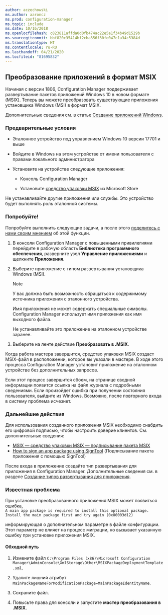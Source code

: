 ```yaml
---
author: aczechowski
ms.author: aaroncz
ms.prod: configuration-manager
ms.topic: include
ms.date: 10/16/2018
ms.openlocfilehash: c823811affda0d0fb474ac22e5a1f34b49d1529b
ms.sourcegitcommit: bbf820c35414bf2cba356f30fe047c1a34c5384d
ms.translationtype: HT
ms.contentlocale: ru-RU
ms.lasthandoff: 04/21/2020
ms.locfileid: "81695832"
---
```

## <a name="convert-applications-to-msix"></a><a name="bkmk_msix"></a> Преобразование приложений в формат MSIX
<!--1359029-->

Начиная с версии 1806, Configuration Manager поддерживает развертывание пакетов приложений Windows 10 в новом формате (MSIX). Теперь вы можете преобразовать существующие приложения установщика Windows (MSI) в формат MSIX. 

Дополнительные сведения см. в статье [Создание приложений Windows](../../../../apps/get-started/creating-windows-applications.md#bkmk_general).


### <a name="prerequisites"></a>Предварительные условия

- Эталонное устройство под управлением Windows 10 версии 17701 и выше  

- Войдите в Windows на этом устройстве от имени пользователя с правами локального администратора  

- Установите на устройстве следующие приложения:  

    - Консоль Configuration Manager  

    - Установите [средство упаковки MSIX](https://www.microsoft.com/store/productId/9N5LW3JBCXKF) из Microsoft Store  

Не устанавливайте другие приложения или службы. Это устройство будет выполнять роль эталонной системы. 


### <a name="try-it-out"></a>Попробуйте!

Попробуйте выполнить следующие задачи, а после этого [поделитесь с нами своим мнением](../../../understand/find-help.md#product-feedback) об этой функции.

1. В консоли Configuration Manager с повышенными привилегиями перейдите в рабочую область **Библиотека программного обеспечения**, разверните узел **Управление приложениями** и щелкните **Приложения**.  

2. Выберите приложение с типом развертывания установщика Windows (MSI).  

    > [!Note]  
    > У вас должна быть возможность обращаться к содержимому источника приложения с эталонного устройства.  
    > 
    > Имя приложения не может содержать специальные символы. Configuration Manager использует имя приложения как имя выходного файла.  
    > 
    > Не устанавливайте это приложение на эталонном устройстве заранее.  

3. Выберите на ленте действие **Преобразовать в .MSIX**.

Когда работа мастера завершится, средство упаковки MSIX создаст MSIX-файл в расположении, которое вы указали в мастере. В ходе этого процесса Configuration Manager установит приложение на эталонном устройстве без дополнительных запросов.

Если этот процесс завершится сбоем, на странице сводной информации появится ссылка на файл журнала с подробными сведениями. Если произойдет ошибка при получении состояния пользователя, выйдите из Windows. Возможно, после повторного входа в систему проблема исчезнет.

### <a name="next-steps"></a>Дальнейшие действия

Для использования созданного приложения MSIX необходимо снабдить его цифровой подписью, чтобы настроить доверие клиентов. См. дополнительные сведения: 
- [MSIX — средство упаковки MSIX — подписывание пакета MSIX](https://blogs.msdn.microsoft.com/sgern/2018/09/06/msix-the-msix-packaging-tool-signing-the-msix-package/)
- [How to sign an app package using SignTool](https://docs.microsoft.com/windows/desktop/appxpkg/how-to-sign-a-package-using-signtool) (Подписывание пакета приложения с помощью SignTool)

После входа в приложение создайте тип развертывания для приложения в Configuration Manager. Дополнительные сведения см. в разделе [Создание типов развертывания для приложения](../../../../apps/deploy-use/create-applications.md#bkmk_create-dt).


### <a name="known-issue"></a>Известная проблема

<!--3212701-->
При установке преобразованного приложения MSIX может появиться ошибка,  
`A main app package is required to install this optional package. Install the main package first and try again (0x80003d12)`  

информирующая о дополнительном параметре в файле конфигурации. Этот параметр не влияет на процесс миграции, но вызывает указанную ошибку при установке приложения MSIX. 

#### <a name="workaround"></a>Обходной путь
1. Измените файл `C:\Program Files (x86)\Microsoft Configuration Manager\AdminConsole\XmlStorage\Other\MSIXPackageDeploymentTemplate.xml`.  

2. Удалите лишний атрибут `MainPackageNameForModificationPackage=MainPackageIdentityName`.  

3. Сохраните файл.  

4. Повысьте права для консоли и запустите **мастер преобразования в .MSIX**.  


